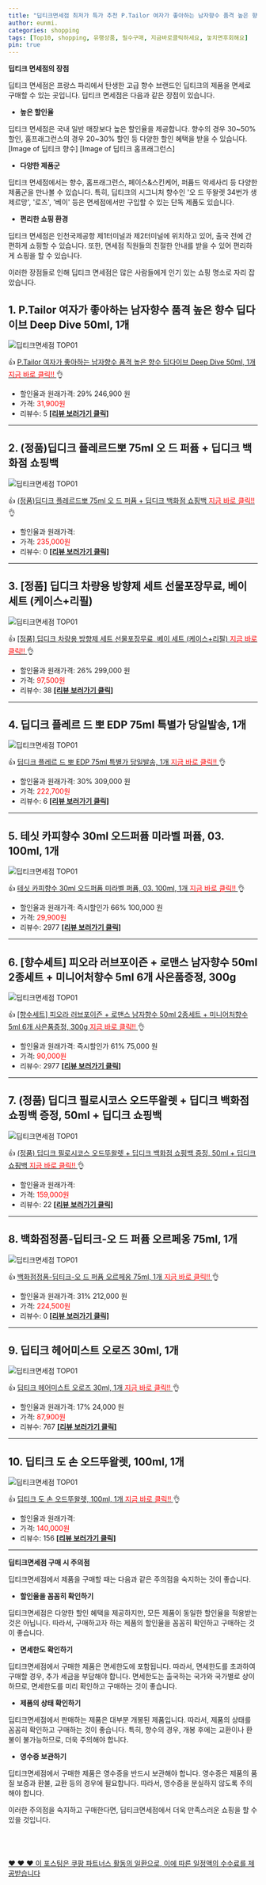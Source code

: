 ```yaml
---
title: "딥티크면세점 최저가 특가 추천 P.Tailor 여자가 좋아하는 남자향수 품격 높은 향수 딥다이브 Deep Dive 50ml, 1개 비교 장점 구매가이드"
author: eunmi.
categories: shopping
tags: [Top10, shopping, 유행상품, 필수구매, 지금바로클릭하세요, 놓치면후회해요]
pin: true
---
```

**딥티크 면세점의 장점**

딥티크 면세점은 프랑스 파리에서 탄생한 고급 향수 브랜드인 딥티크의 제품을 면세로 구매할 수 있는 곳입니다. 딥티크 면세점은 다음과 같은 장점이 있습니다.

* **높은 할인율**

딥티크 면세점은 국내 일반 매장보다 높은 할인율을 제공합니다. 향수의 경우 30~50% 할인, 홈프래그런스의 경우 20~30% 할인 등 다양한 할인 혜택을 받을 수 있습니다.
[Image of 딥티크 향수]
[Image of 딥티크 홈프래그런스]

* **다양한 제품군**

딥티크 면세점에서는 향수, 홈프래그런스, 페이스&스킨케어, 퍼퓸드 악세사리 등 다양한 제품군을 만나볼 수 있습니다. 특히, 딥티크의 시그니처 향수인 '오 드 뚜왈렛 34번가 생제르망', '로즈', '베이' 등은 면세점에서만 구입할 수 있는 단독 제품도 있습니다.

* **편리한 쇼핑 환경**

딥티크 면세점은 인천국제공항 제1터미널과 제2터미널에 위치하고 있어, 출국 전에 간편하게 쇼핑할 수 있습니다. 또한, 면세점 직원들의 친절한 안내를 받을 수 있어 편리하게 쇼핑을 할 수 있습니다.

이러한 장점들로 인해 딥티크 면세점은 많은 사람들에게 인기 있는 쇼핑 명소로 자리 잡았습니다.

   

## 1. P.Tailor 여자가 좋아하는 남자향수 품격 높은 향수 딥다이브 Deep Dive 50ml, 1개

![딥티크면세점 TOP01](https://thumbnail8.coupangcdn.com/thumbnails/remote/230x230ex/image/vendor_inventory/8af8/51e169a229f7adc6607dcfbd75e23aa62618d79ada97883bf76a14ff45dc.jpg)


👍 [P.Tailor 여자가 좋아하는 남자향수 품격 높은 향수 딥다이브 Deep Dive 50ml, 1개 <font color=red> 지금 바로 클릭!! </font> ](https://link.coupang.com/re/AFFSDP?lptag=AF3617701&subid=GithubCoopas&pageKey=7508166326&traceid=V0-153&itemId=19667605101&vendorItemId=82549671211) 👌 


- 할인율과 원래가격: 29%  246,900   원
- 가격: <span style='color:red'>31,900원</span>
- 리뷰수: 5  [**[리뷰 보러가기 클릭]**](https://link.coupang.com/re/AFFSDP?lptag=AF3617701&subid=GithubCoopas&pageKey=7508166326&traceid=V0-153&itemId=19667605101&vendorItemId=82549671211)

---


   

## 2. (정품)딥디크 플레르드뽀 75ml 오 드 퍼퓸 + 딥디크 백화점 쇼핑백

![딥티크면세점 TOP01](https://thumbnail8.coupangcdn.com/thumbnails/remote/230x230ex/image/vendor_inventory/d905/dce54f6fd1de304b1ef764f8b3b66c11f3baf4d56cdbb598e6152623dcb6.jpg)


👍 [(정품)딥디크 플레르드뽀 75ml 오 드 퍼퓸 + 딥디크 백화점 쇼핑백 <font color=red> 지금 바로 클릭!! </font> ](https://link.coupang.com/re/AFFSDP?lptag=AF3617701&subid=GithubCoopas&pageKey=7576376554&traceid=V0-153&itemId=19991027150&vendorItemId=87621504150) 👌 


- 할인율과 원래가격: 
- 가격: <span style='color:red'>235,000원</span>
- 리뷰수: 0  [**[리뷰 보러가기 클릭]**](https://link.coupang.com/re/AFFSDP?lptag=AF3617701&subid=GithubCoopas&pageKey=7576376554&traceid=V0-153&itemId=19991027150&vendorItemId=87621504150)

---


   

## 3. [정품] 딥디크 차량용 방향제 세트 선물포장무료, 베이 세트 (케이스+리필)

![딥티크면세점 TOP01](https://thumbnail9.coupangcdn.com/thumbnails/remote/230x230ex/image/vendor_inventory/79b5/f507d4b4e1d5a8daae5355899bb17d3918fa7809e0f469d7d25e55939da5.jpg)


👍 [[정품] 딥디크 차량용 방향제 세트 선물포장무료, 베이 세트 (케이스+리필) <font color=red> 지금 바로 클릭!! </font> ](https://link.coupang.com/re/AFFSDP?lptag=AF3617701&subid=GithubCoopas&pageKey=6730390757&traceid=V0-153&itemId=15679652638&vendorItemId=86007043907) 👌 


- 할인율과 원래가격: 26%  299,000   원
- 가격: <span style='color:red'>97,500원</span>
- 리뷰수: 38  [**[리뷰 보러가기 클릭]**](https://link.coupang.com/re/AFFSDP?lptag=AF3617701&subid=GithubCoopas&pageKey=6730390757&traceid=V0-153&itemId=15679652638&vendorItemId=86007043907)

---


   

## 4. 딥디크 플레르 드 뽀 EDP 75ml 특별가 당일발송, 1개

![딥티크면세점 TOP01](https://thumbnail7.coupangcdn.com/thumbnails/remote/230x230ex/image/vendor_inventory/d591/e831eb25b2e2baf069a47738c91427406063dcea6195913efb6bcbf94499.jpg)


👍 [딥디크 플레르 드 뽀 EDP 75ml 특별가 당일발송, 1개 <font color=red> 지금 바로 클릭!! </font> ](https://link.coupang.com/re/AFFSDP?lptag=AF3617701&subid=GithubCoopas&pageKey=7398332505&traceid=V0-153&itemId=19143402646&vendorItemId=86481702246) 👌 


- 할인율과 원래가격: 30%  309,000   원
- 가격: <span style='color:red'>222,700원</span>
- 리뷰수: 6  [**[리뷰 보러가기 클릭]**](https://link.coupang.com/re/AFFSDP?lptag=AF3617701&subid=GithubCoopas&pageKey=7398332505&traceid=V0-153&itemId=19143402646&vendorItemId=86481702246)

---


   

## 5. 테싯 카피향수 30ml 오드퍼퓸 미라벨 퍼퓸, 03. 100ml, 1개

![딥티크면세점 TOP01](https://thumbnail10.coupangcdn.com/thumbnails/remote/230x230ex/image/vendor_inventory/cea1/e1b2fc3a4fae1a8c3e04ffa7acf06068d88a7e5f97a0908e2483dada6c76.png)


👍 [테싯 카피향수 30ml 오드퍼퓸 미라벨 퍼퓸, 03. 100ml, 1개 <font color=red> 지금 바로 클릭!! </font> ](https://link.coupang.com/re/AFFSDP?lptag=AF3617701&subid=GithubCoopas&pageKey=7265148884&traceid=V0-153&itemId=18514851605&vendorItemId=85613696783) 👌 


- 할인율과 원래가격: 즉시할인가 66%  100,000   원
- 가격: <span style='color:red'>29,900원</span>
- 리뷰수: 2977  [**[리뷰 보러가기 클릭]**](https://link.coupang.com/re/AFFSDP?lptag=AF3617701&subid=GithubCoopas&pageKey=7265148884&traceid=V0-153&itemId=18514851605&vendorItemId=85613696783)

---


   

## 6. [향수세트] 피오라 러브포이즌 + 로맨스 남자향수 50ml 2종세트 + 미니어처향수 5ml 6개 사은품증정, 300g

![딥티크면세점 TOP01](https://thumbnail10.coupangcdn.com/thumbnails/remote/230x230ex/image/vendor_inventory/23b4/90e4229f7d1dafdc5dfd778f8fd0dc693a34f4a8b82ab9ac87b2601a83e2.jpg)


👍 [[향수세트] 피오라 러브포이즌 + 로맨스 남자향수 50ml 2종세트 + 미니어처향수 5ml 6개 사은품증정, 300g <font color=red> 지금 바로 클릭!! </font> ](https://link.coupang.com/re/AFFSDP?lptag=AF3617701&subid=GithubCoopas&pageKey=6089746906&traceid=V0-153&itemId=11344380470&vendorItemId=78620826718) 👌 


- 할인율과 원래가격: 즉시할인가 61%  75,000   원
- 가격: <span style='color:red'>90,000원</span>
- 리뷰수: 2977  [**[리뷰 보러가기 클릭]**](https://link.coupang.com/re/AFFSDP?lptag=AF3617701&subid=GithubCoopas&pageKey=6089746906&traceid=V0-153&itemId=11344380470&vendorItemId=78620826718)

---


   

## 7. (정품) 딥디크 필로시코스 오드뚜왈렛 + 딥디크 백화점 쇼핑백 증정, 50ml + 딥디크 쇼핑백

![딥티크면세점 TOP01](https://thumbnail8.coupangcdn.com/thumbnails/remote/230x230ex/image/vendor_inventory/8ebe/27448aab74e273116ca5c30c9a61f6b2012c310b52de7a750f30f16dbae6.jpg)


👍 [(정품) 딥디크 필로시코스 오드뚜왈렛 + 딥디크 백화점 쇼핑백 증정, 50ml + 딥디크 쇼핑백 <font color=red> 지금 바로 클릭!! </font> ](https://link.coupang.com/re/AFFSDP?lptag=AF3617701&subid=GithubCoopas&pageKey=5170746812&traceid=V0-153&itemId=7133608572&vendorItemId=74425462145) 👌 


- 할인율과 원래가격: 
- 가격: <span style='color:red'>159,000원</span>
- 리뷰수: 22  [**[리뷰 보러가기 클릭]**](https://link.coupang.com/re/AFFSDP?lptag=AF3617701&subid=GithubCoopas&pageKey=5170746812&traceid=V0-153&itemId=7133608572&vendorItemId=74425462145)

---


   

## 8. 백화점정품-딥티크-오 드 퍼퓸 오르페옹 75ml, 1개

![딥티크면세점 TOP01](https://thumbnail7.coupangcdn.com/thumbnails/remote/230x230ex/image/vendor_inventory/e3eb/9bdbfeded1b9f9c38870943dfa6ccc2f55207c8c5a62a984f5d3c5fd311c.jpg)


👍 [백화점정품-딥티크-오 드 퍼퓸 오르페옹 75ml, 1개 <font color=red> 지금 바로 클릭!! </font> ](https://link.coupang.com/re/AFFSDP?lptag=AF3617701&subid=GithubCoopas&pageKey=7382204449&traceid=V0-153&itemId=19067492459&vendorItemId=87653858011) 👌 


- 할인율과 원래가격: 31%  212,000   원
- 가격: <span style='color:red'>224,500원</span>
- 리뷰수: 0  [**[리뷰 보러가기 클릭]**](https://link.coupang.com/re/AFFSDP?lptag=AF3617701&subid=GithubCoopas&pageKey=7382204449&traceid=V0-153&itemId=19067492459&vendorItemId=87653858011)

---


   

## 9. 딥티크 헤어미스트 오로즈 30ml, 1개

![딥티크면세점 TOP01](https://thumbnail7.coupangcdn.com/thumbnails/remote/230x230ex/image/vendor_inventory/38f8/6e186d040322c8d8eb497ccf4960cb46481a263364e9482b3ab823ef6acc.png)


👍 [딥티크 헤어미스트 오로즈 30ml, 1개 <font color=red> 지금 바로 클릭!! </font> ](https://link.coupang.com/re/AFFSDP?lptag=AF3617701&subid=GithubCoopas&pageKey=7440158165&traceid=V0-153&itemId=19345113600&vendorItemId=86827979113) 👌 


- 할인율과 원래가격: 17%  24,000   원
- 가격: <span style='color:red'>87,900원</span>
- 리뷰수: 767  [**[리뷰 보러가기 클릭]**](https://link.coupang.com/re/AFFSDP?lptag=AF3617701&subid=GithubCoopas&pageKey=7440158165&traceid=V0-153&itemId=19345113600&vendorItemId=86827979113)

---


   

## 10. 딥티크 도 손 오드뚜왈렛, 100ml, 1개

![딥티크면세점 TOP01](https://thumbnail10.coupangcdn.com/thumbnails/remote/230x230ex/image/vendor_inventory/2cb6/19251768779e4346dd0ef1b4e0fb8ee0c95fb95b6436c7a7e4363a9323ac.jpg)


👍 [딥티크 도 손 오드뚜왈렛, 100ml, 1개 <font color=red> 지금 바로 클릭!! </font> ](https://link.coupang.com/re/AFFSDP?lptag=AF3617701&subid=GithubCoopas&pageKey=23188056&traceid=V0-153&itemId=90182177&vendorItemId=86150213458) 👌 


- 할인율과 원래가격: 
- 가격: <span style='color:red'>140,000원</span>
- 리뷰수: 156  [**[리뷰 보러가기 클릭]**](https://link.coupang.com/re/AFFSDP?lptag=AF3617701&subid=GithubCoopas&pageKey=23188056&traceid=V0-153&itemId=90182177&vendorItemId=86150213458)

---
**딥티크면세점 구매 시 주의점**

딥티크면세점에서 제품을 구매할 때는 다음과 같은 주의점을 숙지하는 것이 좋습니다.

* **할인율을 꼼꼼히 확인하기**

딥티크면세점은 다양한 할인 혜택을 제공하지만, 모든 제품이 동일한 할인율을 적용받는 것은 아닙니다. 따라서, 구매하고자 하는 제품의 할인율을 꼼꼼히 확인하고 구매하는 것이 좋습니다.

* **면세한도 확인하기**

딥티크면세점에서 구매한 제품은 면세한도에 포함됩니다. 따라서, 면세한도를 초과하여 구매할 경우, 추가 세금을 부담해야 합니다. 면세한도는 출국하는 국가와 국가별로 상이하므로, 면세한도를 미리 확인하고 구매하는 것이 좋습니다.

* **제품의 상태 확인하기**

딥티크면세점에서 판매하는 제품은 대부분 개봉된 제품입니다. 따라서, 제품의 상태를 꼼꼼히 확인하고 구매하는 것이 좋습니다. 특히, 향수의 경우, 개봉 후에는 교환이나 환불이 불가능하므로, 더욱 주의해야 합니다.

* **영수증 보관하기**

딥티크면세점에서 구매한 제품은 영수증을 반드시 보관해야 합니다. 영수증은 제품의 품질 보증과 환불, 교환 등의 경우에 필요합니다. 따라서, 영수증을 분실하지 않도록 주의해야 합니다.

이러한 주의점을 숙지하고 구매한다면, 딥티크면세점에서 더욱 만족스러운 쇼핑을 할 수 있을 것입니다.<br><br><br><br><br> [ ❤ ❤ ❤ 이 포스팅은 쿠팡 파트너스 활동의 일환으로, 이에 따른 일정액의 수수료를 제공받습니다](https://link.coupang.com/a/bcEFyh)